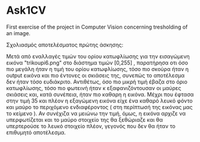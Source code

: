 # Ask1CV
First exercise of the project in Computer Vision concerning tresholding of an image.

Σχολιασμός αποτελέσματος πρώτης άσκησης:

Μετά από εναλλαγές τιμών του ορίου κατωφλίωσης για την εισαγώμενη εικόνα "trikoupi6.png" στο διάστημα τιμών [0,255] , παρατήρησα οτι όσο πιο μεγάλη ήταν η τιμή του ορίου κατωφλίωσης, τόσο πιο σκούρα ήταν η output εικόνα και πιο έντονες οι σκιάσεις της, συνεπώς το αποτέλεσμα δεν ήταν τόσο ευδιάκριτο. Αντιθέτως, όσο πιο μικρή τιμή έβαζα στο όριο κατωφλίωσης, τόσο πιο φωτεινή ήταν κ εξαφανιζόντουσαν οι μαύρες σκιάσεις και, κατά συνέπεια, ήταν πιο καθαρη η εικόνα. Μέχρι που έφτασα στην τιμή 35  και πλέον η εξαγώμενη εικόνα είχε ένα καθαρό λευκό φόντο και μαύρο το περιχόμενο ενδιαφέροντος ( στη περίπτωσή της εικόνας μας το κείμενο ). Αν συνέχιζα να μειώνω την τιμή, όμως, η εικόνα αρχιζε να υπερφωτίζεται και το μαύρο στοιχείο της θα ξεθώριαζε και θα υπερτερούσε το λευκό στοιχείο πλέον, γεγονός που δεν θα ήταν το επιθυμητό αποτέλεσμα.
